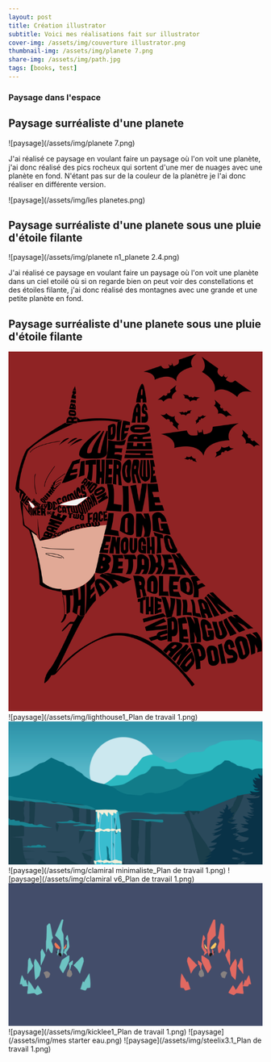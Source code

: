 ```yaml
---
layout: post
title: Création illustrator
subtitle: Voici mes réalisations fait sur illustrator
cover-img: /assets/img/couverture illustrator.png
thumbnail-img: /assets/img/planete 7.png
share-img: /assets/img/path.jpg
tags: [books, test]
---
```

### Paysage dans l'espace

## Paysage surréaliste d'une planete

![paysage](/assets/img/planete 7.png)

J'ai réalisé ce paysage en voulant faire un paysage où l'on voit une planète, j'ai donc réalisé des pics rocheux qui sortent d'une mer de nuages avec une planète en fond. N'étant pas sur de la couleur de la planètre je l'ai donc réaliser en différente version.

![paysage](/assets/img/les planetes.png)

## Paysage surréaliste d'une planete sous une pluie d'étoile filante

![paysage](/assets/img/planete n1_planete 2.4.png)

J'ai réalisé ce paysage en voulant faire un paysage où l'on voit une planète dans un ciel etoilé où si on regarde bien on peut voir des constellations et des étoiles filante, j'ai donc réalisé des montagnes avec une grande et une petite planète en fond.

## Paysage surréaliste d'une planete sous une pluie d'étoile filante

![paysage](/assets/img/batman2_batman.png)
![paysage](/assets/img/lighthouse1_Plan de travail 1.png)
![paysage](/assets/img/cascade3.png)
![paysage](/assets/img/clamiral minimaliste_Plan de travail 1.png)
![paysage](/assets/img/clamiral v6_Plan de travail 1.png)
![paysage](/assets/img/gigalite.png)
![paysage](/assets/img/kicklee1_Plan de travail 1.png)
![paysage](/assets/img/mes starter eau.png)
![paysage](/assets/img/steelix3.1_Plan de travail 1.png)
